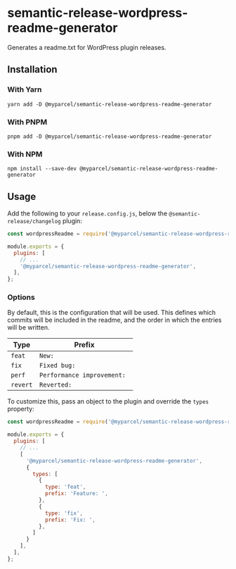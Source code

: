 # semantic-release-wordpress-readme-generator

Generates a readme.txt for WordPress plugin releases.

## Installation

### With Yarn

```shell
yarn add -D @myparcel/semantic-release-wordpress-readme-generator
```

### With PNPM

```shell
pnpm add -D @myparcel/semantic-release-wordpress-readme-generator
```

### With NPM

```shell
npm install --save-dev @myparcel/semantic-release-wordpress-readme-generator
```

## Usage

Add the following to your `release.config.js`, below the `@semantic-release/changelog` plugin:

```js
const wordpressReadme = require('@myparcel/semantic-release-wordpress-readme-generator');

module.exports = {
  plugins: [
    // ...
    '@myparcel/semantic-release-wordpress-readme-generator',
  ],
};
```

### Options

By default, this is the configuration that will be used. This defines which commits will be included in the readme, and the order in which the entries will be written.

| Type     | Prefix                      |
|----------|-----------------------------|
| `feat`   | `New: `                     |
| `fix`    | `Fixed bug: `               |
| `perf`   | `Performance improvement: ` |
| `revert` | `Reverted: `                |

To customize this, pass an object to the plugin and override the `types` property:

```js
const wordpressReadme = require('@myparcel/semantic-release-wordpress-readme-generator');

module.exports = {
  plugins: [
    // ...
    [
      '@myparcel/semantic-release-wordpress-readme-generator',
      {
        types: [
          {
            type: 'feat',
            prefix: 'Feature: ',
          },
          {
            type: 'fix',
            prefix: 'Fix: ',
          },
        ]
      }
    ],
  ],
};
```
